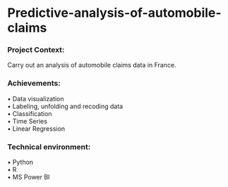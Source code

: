 # Predictive-analysis-of-automobile-claims
### Project Context:  
Carry out an analysis of automobile claims data in France.

### Achievements:  
• Data visualization  
• Labeling, unfolding and recoding data  
• Classification  
• Time Series  
• Linear Regression  

### Technical environment:  
• Python  
• R  
• MS Power BI  
